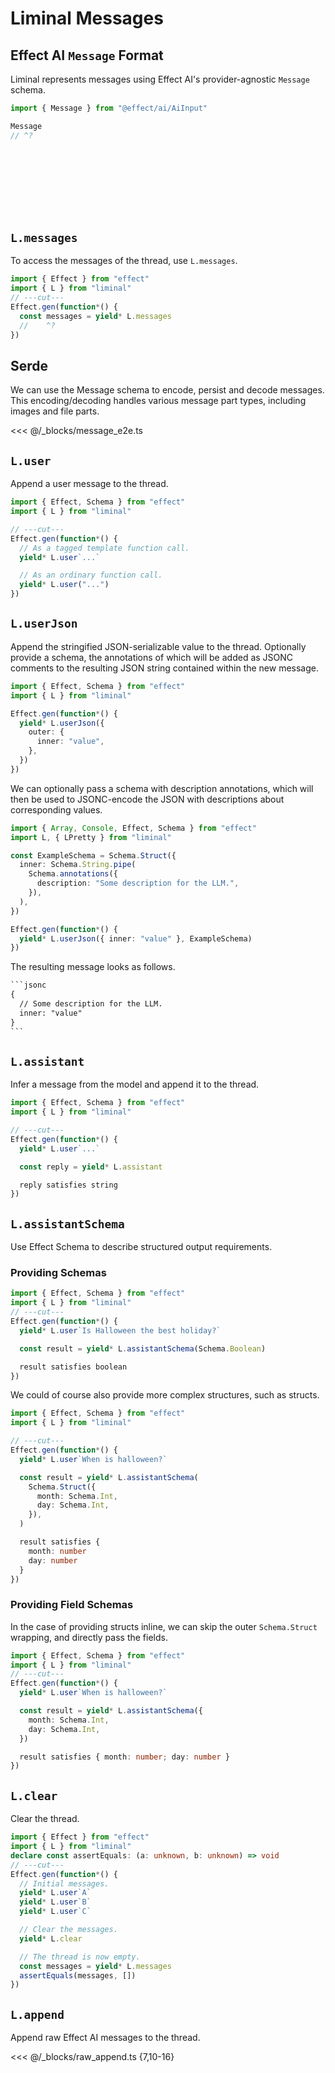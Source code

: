 # Liminal Messages <Badge type="warning" text="beta" />

## Effect AI `Message` Format

Liminal represents messages using Effect AI's provider-agnostic `Message`
schema.

```ts
import { Message } from "@effect/ai/AiInput"

Message
// ^?
```

<br />
<br />
<br />
<br />
<br />
<br />

## `L.messages`

To access the messages of the thread, use `L.messages`.

```ts
import { Effect } from "effect"
import { L } from "liminal"
// ---cut---
Effect.gen(function*() {
  const messages = yield* L.messages
  //    ^?
})
```

## Serde

We can use the Message schema to encode, persist and decode messages. This
encoding/decoding handles various message part types, including images and file
parts.

<<< @/_blocks/message_e2e.ts

## `L.user`

Append a user message to the thread.

```ts
import { Effect, Schema } from "effect"
import { L } from "liminal"

// ---cut---
Effect.gen(function*() {
  // As a tagged template function call.
  yield* L.user`...`

  // As an ordinary function call.
  yield* L.user("...")
})
```

## `L.userJson`

Append the stringified JSON-serializable value to the thread. Optionally provide
a schema, the annotations of which will be added as JSONC comments to the
resulting JSON string contained within the new message.

```ts {5-9}
import { Effect, Schema } from "effect"
import { L } from "liminal"

Effect.gen(function*() {
  yield* L.userJson({
    outer: {
      inner: "value",
    },
  })
})
```

We can optionally pass a schema with description annotations, which will then be
used to JSONC-encode the JSON with descriptions about corresponding values.

```ts
import { Array, Console, Effect, Schema } from "effect"
import L, { LPretty } from "liminal"

const ExampleSchema = Schema.Struct({
  inner: Schema.String.pipe(
    Schema.annotations({
      description: "Some description for the LLM.",
    }),
  ),
})

Effect.gen(function*() {
  yield* L.userJson({ inner: "value" }, ExampleSchema)
})
```

The resulting message looks as follows.

````txt
```jsonc
{
  // Some description for the LLM.
  inner: "value"
}
```
````

## `L.assistant`

Infer a message from the model and append it to the thread.

```ts {4}
import { Effect, Schema } from "effect"
import { L } from "liminal"

// ---cut---
Effect.gen(function*() {
  yield* L.user`...`

  const reply = yield* L.assistant

  reply satisfies string
})
```

## `L.assistantSchema`

Use Effect Schema to describe structured output requirements.

### Providing Schemas

```ts {4} twoslash
import { Effect, Schema } from "effect"
import { L } from "liminal"
// ---cut---
Effect.gen(function*() {
  yield* L.user`Is Halloween the best holiday?`

  const result = yield* L.assistantSchema(Schema.Boolean)

  result satisfies boolean
})
```

We could of course also provide more complex structures, such as structs.

```ts {4-9} twoslash
import { Effect, Schema } from "effect"
import { L } from "liminal"

// ---cut---
Effect.gen(function*() {
  yield* L.user`When is halloween?`

  const result = yield* L.assistantSchema(
    Schema.Struct({
      month: Schema.Int,
      day: Schema.Int,
    }),
  )

  result satisfies {
    month: number
    day: number
  }
})
```

### Providing Field Schemas

In the case of providing structs inline, we can skip the outer `Schema.Struct`
wrapping, and directly pass the fields.

```ts {4-7}
import { Effect, Schema } from "effect"
import { L } from "liminal"
// ---cut---
Effect.gen(function*() {
  yield* L.user`When is halloween?`

  const result = yield* L.assistantSchema({
    month: Schema.Int,
    day: Schema.Int,
  })

  result satisfies { month: number; day: number }
})
```

## `L.clear`

Clear the thread.

```ts {11}
import { Effect } from "effect"
import { L } from "liminal"
declare const assertEquals: (a: unknown, b: unknown) => void
// ---cut---
Effect.gen(function*() {
  // Initial messages.
  yield* L.user`A`
  yield* L.user`B`
  yield* L.user`C`

  // Clear the messages.
  yield* L.clear

  // The thread is now empty.
  const messages = yield* L.messages
  assertEquals(messages, [])
})
```

## `L.append`

Append raw Effect AI messages to the thread.

<<< @/_blocks/raw_append.ts {7,10-16}

